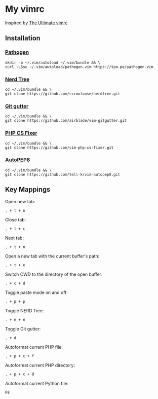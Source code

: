 # My vimrc
Inspired by [The Ultimate vimrc](https://github.com/amix/vimrc)

## Installation

### [Pathogen](https://github.com/tpope/vim-pathogen)
    mkdir -p ~/.vim/autoload ~/.vim/bundle && \
    curl -LSso ~/.vim/autoload/pathogen.vim https://tpo.pe/pathogen.vim

### [Nerd Tree](https://github.com/scrooloose/nerdtree)
    cd ~/.vim/bundle && \
    git clone https://github.com/scrooloose/nerdtree.git

### [Git gutter](https://github.com/airblade/vim-gitgutter)
    cd ~/.vim/bundle && \
    git clone https://github.com/airblade/vim-gitgutter.git

### [PHP CS Fixer](https://github.com/stephpy/vim-php-cs-fixer)
    cd ~/.vim/bundle && \
    git clone https://github.com/vim-php-cs-fixer.git

### [AutoPEP8](https://github.com/tell-k/vim-autopep8)
    cd ~/.vim/bundle && \
    git clone https://github.com/tell-k/vim-autopep8.git


## Key Mappings

Open new tab:

    , + t + n

Close tab:

    , + t + c

Next tab:

    , + t + n

Open a new tab with the current buffer's path:

    , + t + e

Switch CWD to the directory of the open buffer:

    , + c + d

Toggle paste mode on and off:

    , + p + p

Toggle NERD Tree:

    , + n + n

Toggle Git gutter:

    , + d

Autoformat current PHP file:

    , + p + c + f

Autoformat current PHP directory:

    , + p + c + d

Autoformat current Python file:

    F8

